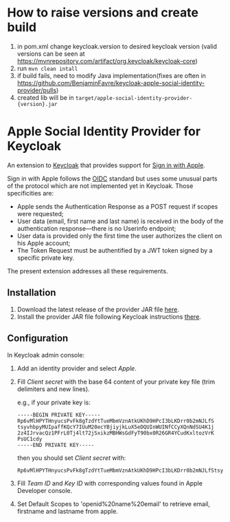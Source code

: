 # How to raise versions and create build
1. in pom.xml change keycloak.version to desired keycloak version (valid versions can be seen at https://mvnrepository.com/artifact/org.keycloak/keycloak-core)
2. run `mvn clean intall`
3. if build fails, need to modify Java implementation(fixes are often in https://github.com/BenjaminFavre/keycloak-apple-social-identity-provider/pulls)
4. created lib will be in `target/apple-social-identity-provider-{version}.jar`

# Apple Social Identity Provider for Keycloak

An extension to [Keycloak](https://www.keycloak.org/) that provides support for [Sign in with Apple](https://developer.apple.com/sign-in-with-apple/).

Sign in with Apple follows the [OIDC](https://openid.net/) standard but uses some unusual parts of the protocol which are not implemented yet in Keycloak. Those specificities are:
* Apple sends the Authentication Response as a POST request if scopes were requested;
* User data (email, first name and last name) is received in the body of the authentication response—there is no Userinfo endpoint;
* User data is provided only the first time the user authorizes the client on his Apple account;
* The Token Request must be authentified by a JWT token signed by a specific private key.

The present extension addresses all these requirements.

## Installation

1. Download the latest release of the provider JAR file [here](https://github.com/BenjaminFavre/keycloak-apple-social-identity-provider/releases).
1. Install the provider JAR file following Keycloak instructions [there](https://www.keycloak.org/docs/latest/server_development/index.html#using-the-keycloak-deployer).

## Configuration

In Keycloak admin console:
1. Add an identity provider and select *Apple*.
1. Fill *Client secret* with the base 64 content of your private key file (trim delimiters and new lines).

   e.g., if your private key is:
   
       -----BEGIN PRIVATE KEY-----
       Rp6vMlHPYTHnyucsPvFk8gTzdYtTueMbmVznAtkUKhD9HPcI3bLKDrr0b2mNJLfS
       tsyvhbpyMUIpaffKQcY7IUuM20ecYBjiyjkLuX5eDQUInWUINfCCyXQnNdSU4K1j
       2z4IJrvacQz1PFrL0Tj4lt72jSxikzMBHWsGdFyT90bx0R26GR4YCudKxltozVrK
       PsUC1cdy
       -----END PRIVATE KEY-----
   
   then you should set *Client secret* with:
   
       Rp6vMlHPYTHnyucsPvFk8gTzdYtTueMbmVznAtkUKhD9HPcI3bLKDrr0b2mNJLfStsyvhbpyMUIpaffKQcY7IUuM20ecYBjiyjkLuX5eDQUInWUINfCCyXQnNdSU4K1j2z4IJrvacQz1PFrL0Tj4lt72jSxikzMBHWsGdFyT90bx0R26GR4YCudKxltozVrKPsUC1cdy

1. Fill *Team ID* and *Key ID* with corresponding values found in Apple Developer console.
1. Set Default Scopes to 'openid%20name%20email' to retrieve email, firstname and lastname from apple.

